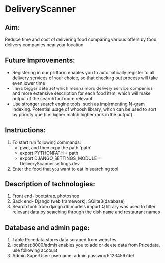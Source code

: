 # DeliveryScanner
## Aim:
Reduce time and cost of delivering food comparing various offers by food delivery companies near your location

## Future Improvements:
- Registering in our platform enables you to automatically register to all delivery services of your choice, so that checking out process will take even lower time
- Have bigger data set which means more delivery service companies and more extensive description for each food item, which will make output of the search tool more relevant
- Use stronger search engine tools, such as implementing N-gram indexing. Potential usage of whoosh library, which can be used to sort by priority que (i.e. higher match higher rank in the output)
## Instructions:
1. To start run following commands:
    - pwd, and then copy the path 'path'
    - export PYTHONPATH = path
    - export DJANGO_SETTINGS_MODULE = DeliveryScanner.settings.dev
2. Enter the food that you want to eat in searching tool
## Description of technologies:
1. Front end- bootstrap, photoshop
2. Back end- Django (web framework), SQlite3(database) 
3. Search tool: from django.db.models import Q library was used to filter relevant data by searching through the dish name and restaurant names
## Database and admin page:
1. Table Pricedata stores data scraped from websites
2. localhost:8000/admin enables you to add or delete data from Pricedata, use following account
3. Admin SuperUser: 
    username: admin
    password: 1234567del